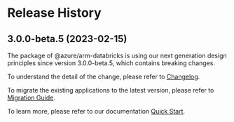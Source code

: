 # Release History
    
## 3.0.0-beta.5 (2023-02-15)

The package of @azure/arm-databricks is using our next generation design principles since version 3.0.0-beta.5, which contains breaking changes.

To understand the detail of the change, please refer to [Changelog](https://aka.ms/js-track2-changelog).

To migrate the existing applications to the latest version, please refer to [Migration Guide](https://aka.ms/js-track2-migration-guide).

To learn more, please refer to our documentation [Quick Start](https://aka.ms/js-track2-quickstart).
